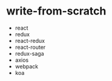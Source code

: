 # write-from-scratch

- react
- redux
- react-redux
- react-router
- redux-saga
- axios
- webpack
- koa
